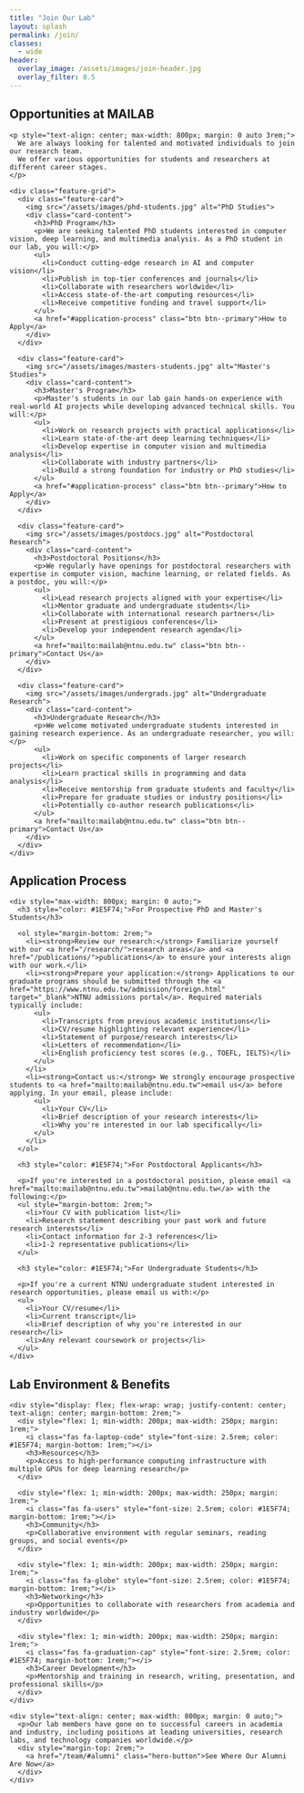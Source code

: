 ```yaml
---
title: "Join Our Lab"
layout: splash
permalink: /join/
classes:
  - wide
header:
  overlay_image: /assets/images/join-header.jpg
  overlay_filter: 0.5
---
```


<div class="feature-section">
  <div class="feature-container">
    <div class="section-heading">
      <h2>Opportunities at MAILAB</h2>
    </div>
    
    <p style="text-align: center; max-width: 800px; margin: 0 auto 3rem;">
      We are always looking for talented and motivated individuals to join our research team. 
      We offer various opportunities for students and researchers at different career stages.
    </p>
    
    <div class="feature-grid">
      <div class="feature-card">
        <img src="/assets/images/phd-students.jpg" alt="PhD Studies">
        <div class="card-content">
          <h3>PhD Program</h3>
          <p>We are seeking talented PhD students interested in computer vision, deep learning, and multimedia analysis. As a PhD student in our lab, you will:</p>
          <ul>
            <li>Conduct cutting-edge research in AI and computer vision</li>
            <li>Publish in top-tier conferences and journals</li>
            <li>Collaborate with researchers worldwide</li>
            <li>Access state-of-the-art computing resources</li>
            <li>Receive competitive funding and travel support</li>
          </ul>
          <a href="#application-process" class="btn btn--primary">How to Apply</a>
        </div>
      </div>
      
      <div class="feature-card">
        <img src="/assets/images/masters-students.jpg" alt="Master's Studies">
        <div class="card-content">
          <h3>Master's Program</h3>
          <p>Master's students in our lab gain hands-on experience with real-world AI projects while developing advanced technical skills. You will:</p>
          <ul>
            <li>Work on research projects with practical applications</li>
            <li>Learn state-of-the-art deep learning techniques</li>
            <li>Develop expertise in computer vision and multimedia analysis</li>
            <li>Collaborate with industry partners</li>
            <li>Build a strong foundation for industry or PhD studies</li>
          </ul>
          <a href="#application-process" class="btn btn--primary">How to Apply</a>
        </div>
      </div>
      
      <div class="feature-card">
        <img src="/assets/images/postdocs.jpg" alt="Postdoctoral Research">
        <div class="card-content">
          <h3>Postdoctoral Positions</h3>
          <p>We regularly have openings for postdoctoral researchers with expertise in computer vision, machine learning, or related fields. As a postdoc, you will:</p>
          <ul>
            <li>Lead research projects aligned with your expertise</li>
            <li>Mentor graduate and undergraduate students</li>
            <li>Collaborate with international research partners</li>
            <li>Present at prestigious conferences</li>
            <li>Develop your independent research agenda</li>
          </ul>
          <a href="mailto:mailab@ntnu.edu.tw" class="btn btn--primary">Contact Us</a>
        </div>
      </div>
      
      <div class="feature-card">
        <img src="/assets/images/undergrads.jpg" alt="Undergraduate Research">
        <div class="card-content">
          <h3>Undergraduate Research</h3>
          <p>We welcome motivated undergraduate students interested in gaining research experience. As an undergraduate researcher, you will:</p>
          <ul>
            <li>Work on specific components of larger research projects</li>
            <li>Learn practical skills in programming and data analysis</li>
            <li>Receive mentorship from graduate students and faculty</li>
            <li>Prepare for graduate studies or industry positions</li>
            <li>Potentially co-author research publications</li>
          </ul>
          <a href="mailto:mailab@ntnu.edu.tw" class="btn btn--primary">Contact Us</a>
        </div>
      </div>
    </div>
  </div>
</div>

<div class="feature-section grid-pattern" id="application-process">
  <div class="feature-container">
    <div class="section-heading">
      <h2>Application Process</h2>
    </div>
    
    <div style="max-width: 800px; margin: 0 auto;">
      <h3 style="color: #1E5F74;">For Prospective PhD and Master's Students</h3>
      
      <ol style="margin-bottom: 2rem;">
        <li><strong>Review our research:</strong> Familiarize yourself with our <a href="/research/">research areas</a> and <a href="/publications/">publications</a> to ensure your interests align with our work.</li>
        <li><strong>Prepare your application:</strong> Applications to our graduate programs should be submitted through the <a href="https://www.ntnu.edu.tw/admission/foreign.html" target="_blank">NTNU admissions portal</a>. Required materials typically include:
          <ul>
            <li>Transcripts from previous academic institutions</li>
            <li>CV/resume highlighting relevant experience</li>
            <li>Statement of purpose/research interests</li>
            <li>Letters of recommendation</li>
            <li>English proficiency test scores (e.g., TOEFL, IELTS)</li>
          </ul>
        </li>
        <li><strong>Contact us:</strong> We strongly encourage prospective students to <a href="mailto:mailab@ntnu.edu.tw">email us</a> before applying. In your email, please include:
          <ul>
            <li>Your CV</li>
            <li>Brief description of your research interests</li>
            <li>Why you're interested in our lab specifically</li>
          </ul>
        </li>
      </ol>
      
      <h3 style="color: #1E5F74;">For Postdoctoral Applicants</h3>
      
      <p>If you're interested in a postdoctoral position, please email <a href="mailto:mailab@ntnu.edu.tw">mailab@ntnu.edu.tw</a> with the following:</p>
      <ul style="margin-bottom: 2rem;">
        <li>Your CV with publication list</li>
        <li>Research statement describing your past work and future research interests</li>
        <li>Contact information for 2-3 references</li>
        <li>1-2 representative publications</li>
      </ul>
      
      <h3 style="color: #1E5F74;">For Undergraduate Students</h3>
      
      <p>If you're a current NTNU undergraduate student interested in research opportunities, please email us with:</p>
      <ul>
        <li>Your CV/resume</li>
        <li>Current transcript</li>
        <li>Brief description of why you're interested in our research</li>
        <li>Any relevant coursework or projects</li>
      </ul>
    </div>
  </div>
</div>

<div class="feature-section">
  <div class="feature-container">
    <div class="section-heading">
      <h2>Lab Environment & Benefits</h2>
    </div>
    
    <div style="display: flex; flex-wrap: wrap; justify-content: center; text-align: center; margin-bottom: 2rem;">
      <div style="flex: 1; min-width: 200px; max-width: 250px; margin: 1rem;">
        <i class="fas fa-laptop-code" style="font-size: 2.5rem; color: #1E5F74; margin-bottom: 1rem;"></i>
        <h3>Resources</h3>
        <p>Access to high-performance computing infrastructure with multiple GPUs for deep learning research</p>
      </div>
      
      <div style="flex: 1; min-width: 200px; max-width: 250px; margin: 1rem;">
        <i class="fas fa-users" style="font-size: 2.5rem; color: #1E5F74; margin-bottom: 1rem;"></i>
        <h3>Community</h3>
        <p>Collaborative environment with regular seminars, reading groups, and social events</p>
      </div>
      
      <div style="flex: 1; min-width: 200px; max-width: 250px; margin: 1rem;">
        <i class="fas fa-globe" style="font-size: 2.5rem; color: #1E5F74; margin-bottom: 1rem;"></i>
        <h3>Networking</h3>
        <p>Opportunities to collaborate with researchers from academia and industry worldwide</p>
      </div>
      
      <div style="flex: 1; min-width: 200px; max-width: 250px; margin: 1rem;">
        <i class="fas fa-graduation-cap" style="font-size: 2.5rem; color: #1E5F74; margin-bottom: 1rem;"></i>
        <h3>Career Development</h3>
        <p>Mentorship and training in research, writing, presentation, and professional skills</p>
      </div>
    </div>
    
    <div style="text-align: center; max-width: 800px; margin: 0 auto;">
      <p>Our lab members have gone on to successful careers in academia and industry, including positions at leading universities, research labs, and technology companies worldwide.</p>
      <div style="margin-top: 2rem;">
        <a href="/team/#alumni" class="hero-button">See Where Our Alumni Are Now</a>
      </div>
    </div>
  </div>
</div>